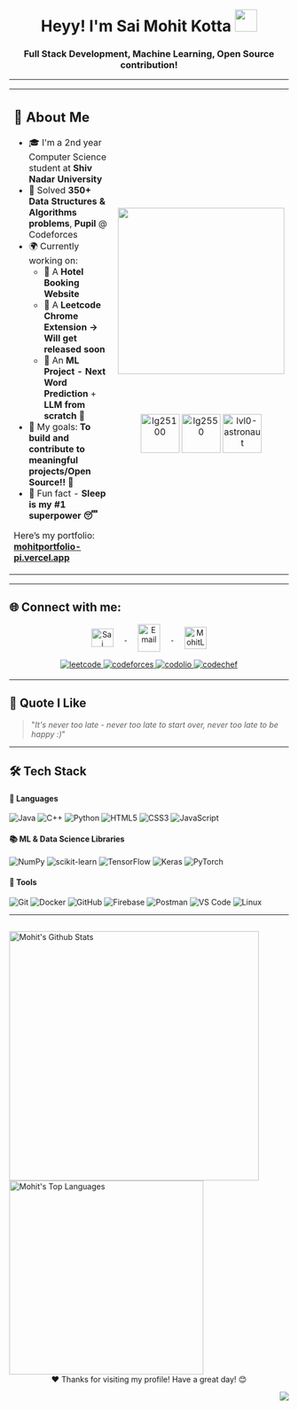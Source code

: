 <h1 align="center">Heyy! I'm Sai Mohit Kotta <img src="https://raw.githubusercontent.com/nixin72/nixin72/master/wave.gif" width="40px" /></h1>
<h3 align="center">Full Stack Development, Machine Learning, Open Source contribution!</h3>

---

<table>
<tr>
<td valign="top" width="60%">

## 👤 About Me

- 🎓 I'm a 2nd year Computer Science student at **Shiv Nadar University**
- 🧩 Solved **350+ Data Structures & Algorithms problems**, **Pupil** @ Codeforces  
- 🌍 Currently working on:  
  - 🔹 A **Hotel Booking Website**
  - 🔹 A **Leetcode Chrome Extension → Will get released soon**    
  - 🔹 An **ML Project - Next Word Prediction** + **LLM from scratch** 🧠
- 🎯 My goals: **To build and contribute to meaningful projects/Open Source!! 🌊**
- 🧠 Fun fact - **Sleep is my #1 superpower 😴**

Here’s my portfolio: **[mohitportfolio-pi.vercel.app](https://mohitportfolio-pi.vercel.app/)**

</td>
<td align="center" width="40%">

<img src="https://i.pinimg.com/originals/df/1a/ff/df1aff8395678d11b99b575f0e3b19d5.gif" width="300"/>

<br><br>

<img src="https://github.com/user-attachments/assets/9e4134af-547d-4dc2-82c9-ff71e912d413" alt="lg25100" width="70" />
<img src="https://github.com/user-attachments/assets/b92af6c6-0309-4dac-9d67-534ac82b0fe0" alt="lg2550" width="70" />
<img src="https://github.com/user-attachments/assets/4fed59c0-a7f0-44a0-bc32-40d9f16ac633" alt="lvl0-astronaut" width="70" />

</td>
</tr>
</table>


---

## 🌐 Connect with me:

<p align="center">
  <a href="https://www.linkedin.com/in/sai-mohit-kotta/" target="blank">
    <img align="center" src="https://raw.githubusercontent.com/rahuldkjain/github-profile-readme-generator/master/src/images/icons/Social/linked-in-alt.svg" alt="Sai Mohit Kotta" height="33" width="40" style="margin: 0 20px;" />
  </a>
  <a href="mailto:kottasaimohit@gmail.com" target="blank">
    <img align="center" src="https://github.com/user-attachments/assets/ba0d8599-9df3-476f-98cd-f9e17e8933c2" alt="Email" height="50" width="40" style="margin: 0 20px;" />
  </a>
  <a href="https://x.com/MohitLearning" target="blank">
    <img align="center" src="https://raw.githubusercontent.com/rahuldkjain/github-profile-readme-generator/master/src/images/icons/Social/twitter.svg" alt="MohitLearning" height="40" width="40" style="margin: 0 20px;" />
  </a>
</p>

<div align="center">

<a href="https://leetcode.com/u/Mohitlikestocode/" target="_blank">
<img src="https://img.shields.io/badge/LeetCode-%23333333.svg?style=for-the-badge&logo=LeetCode&logoColor=white" alt="leetcode" style="margin-bottom: 5px;" />
</a>

<a href="https://codeforces.com/profile/Mohitlikestocode" target="_blank">
<img src="https://img.shields.io/badge/Codeforces-%231F8ACB.svg?style=for-the-badge&logo=codeforces&logoColor=white" alt="codeforces" style="margin-bottom: 5px;" />
</a>

<a href="https://codolio.com/profile/Mohitlikestocode" target="_blank">
<img src="https://img.shields.io/badge/Codolio-%23FF6D00.svg?style=for-the-badge&logo=Codio&logoColor=white" alt="codolio" style="margin-bottom: 5px;" />
</a>

<a href="https://www.codechef.com/users/mohitlearns" target="_blank">
  <img src="https://img.shields.io/badge/CodeChef-%235B4638?style=for-the-badge&logo=codechef&logoColor=white" alt="codechef" style="margin-bottom: 5px;" />
</a>

</div>

---

## 📜 Quote I Like

> "_It's never too late - never too late to start over, never too late to be happy :)_"

---

## 🛠 Tech Stack

#### 🔧 Languages

![Java](https://img.shields.io/badge/java-%23ED8B00.svg?style=for-the-badge&logo=openjdk&logoColor=white)
![C++](https://img.shields.io/badge/c++-%2300599C.svg?style=for-the-badge&logo=c%2B%2B&logoColor=white)
![Python](https://img.shields.io/badge/Python-%2314354C.svg?style=for-the-badge&logo=python&logoColor=white)
![HTML5](https://img.shields.io/badge/html5-%23E34F26.svg?style=for-the-badge&logo=html5&logoColor=white)
![CSS3](https://img.shields.io/badge/css3-%231572B6.svg?style=for-the-badge&logo=css3&logoColor=white)
![JavaScript](https://img.shields.io/badge/JavaScript-%23323330.svg?style=for-the-badge&logo=javascript&logoColor=F7DF1E)

#### 📚 ML & Data Science Libraries

![NumPy](https://img.shields.io/badge/numpy-%23013243.svg?style=for-the-badge&logo=numpy&logoColor=white) 
![scikit-learn](https://img.shields.io/badge/scikit--learn-%23F7931E.svg?style=for-the-badge&logo=scikit-learn&logoColor=white) 
![TensorFlow](https://img.shields.io/badge/TensorFlow-%23FF6F00.svg?style=for-the-badge&logo=TensorFlow&logoColor=white) 
![Keras](https://img.shields.io/badge/Keras-%23D00000.svg?style=for-the-badge&logo=Keras&logoColor=white) 
![PyTorch](https://img.shields.io/badge/PyTorch-%23EE4C2C.svg?style=for-the-badge&logo=PyTorch&logoColor=white)

#### 🧰 Tools

![Git](https://img.shields.io/badge/git-%23F05033.svg?style=for-the-badge&logo=git&logoColor=white)
![Docker](https://img.shields.io/badge/Docker-%230db7ed.svg?style=for-the-badge&logo=docker&logoColor=white)
![GitHub](https://img.shields.io/badge/github-%23121011.svg?style=for-the-badge&logo=github&logoColor=white)
![Firebase](https://img.shields.io/badge/Firebase-%23FFCA28.svg?style=for-the-badge&logo=firebase&logoColor=black)
![Postman](https://img.shields.io/badge/Postman-%23FF6C37.svg?style=for-the-badge&logo=postman&logoColor=white)
![VS Code](https://img.shields.io/badge/Visual%20Studio%20Code-0078d7.svg?style=for-the-badge&logo=visual-studio-code&logoColor=white)
![Linux](https://img.shields.io/badge/Linux-FCC624?style=for-the-badge&logo=linux&logoColor=black)

---
##

<a href="https://github.com/Mohitlikestocode">
  <img alt="Mohit's Github Stats" src="https://github-readme-stats-sigma-five.vercel.app/api?username=Mohitlikestocode&show_icons=true&count_private=true&theme=radical&hide_border=true&bg_color=0D1117" width="450" />
</a>
<a href="https://github.com/Mohitlikestocode">
  <img alt="Mohit's Top Languages" src="https://github-readme-stats-sigma-five.vercel.app/api/top-langs/?username=Mohitlikestocode&langs_count=8&count_private=true&layout=compact&theme=radical&hide_border=true&bg_color=0D1117" width="350" />
</a>


<div align="center">
  ❤️ Thanks for visiting my profile! Have a great day! 😊
</div>

<div align="right">
  
![](https://komarev.com/ghpvc/?username=Mohitlikestocode&style=flat-square)

</div>
